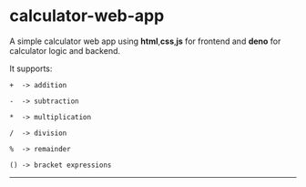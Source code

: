 # calculator-web-app

A simple calculator web app using **html**,**css**,**js** for frontend and **deno** for calculator logic and backend.

It supports:

```
+  -> addition

-  -> subtraction

*  -> multiplication

/  -> division

%  -> remainder

() -> bracket expressions
```

---
